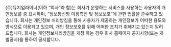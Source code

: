 (주)뮤지엄라이너(이하 “회사”라 함)는 회사가 운영하는 서비스를 사용하는 사용자의 개인정보를 중 요시하며, “정보통신망 이용촉진 및 정보보호”에 관한 법률을 준수하고 있습니다. 회사는 개인정보 처리방침을 통해 사용자가 제공하는 개인정보가 어떠한 용도와 방식으로 이용되고 있으며, 개인 정보보호를 위해 어떠한 조치가 취해지고 있는지 알려드립니다. 회사는 개인정보처리방침을 개정 하는 경우 회사 홈페이지 공지사항(또는 개별공지)을 통하여 공지합니다.
